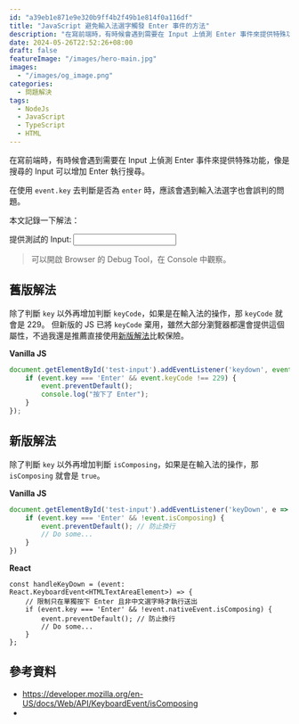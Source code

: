 ```yaml
---
id: "a39eb1e871e9e320b9ff4b2f49b1e814f0a116df"
title: "JavaScript 避免輸入法選字觸發 Enter 事件的方法"
description: "在寫前端時，有時候會遇到需要在 Input 上偵測 Enter 事件來提供特殊功能，像是搜尋的 Input 可以增加 Enter 執行搜尋。在使用 `event.key` 去判斷是否為 `enter` 時，應該會遇到輸入法選字也會誤判的問題。"
date: 2024-05-26T22:52:26+08:00
draft: false
featureImage: "/images/hero-main.jpg"
images:
  - "/images/og_image.png"
categories:
  - 問題解決
tags:
  - NodeJs
  - JavaScript
  - TypeScript
  - HTML
---
```


在寫前端時，有時候會遇到需要在 Input 上偵測 Enter 事件來提供特殊功能，像是搜尋的 Input 可以增加 Enter 執行搜尋。

在使用 `event.key` 去判斷是否為 `enter` 時，應該會遇到輸入法選字也會誤判的問題。

<!--more-->

本文記錄一下解法：

提供測試的 Input: <input id="test-input"/>
> 可以開啟 Browser 的 Debug Tool，在 Console 中觀察。

## 舊版解法

除了判斷 `key` 以外再增加判斷 `keyCode`，如果是在輸入法的操作，那 `keyCode` 就會是 229。
但新版的 JS 已將 `keyCode` 棄用，雖然大部分瀏覽器都還會提供這個屬性，不過我還是推薦直接使用[新版解法](#新版解法)比較保險。

**Vanilla JS**

```js
document.getElementById('test-input').addEventListener('keydown', event => {
    if (event.key === 'Enter' && event.keyCode !== 229) {
        event.preventDefault();
        console.log("按下了 Enter");
    }
});
```

## 新版解法

除了判斷 `key` 以外再增加判斷 `isComposing`，如果是在輸入法的操作，那 `isComposing` 就會是 `true`。

**Vanilla JS**

```js
document.getElementById('test-input').addEventListener('keyDown', e => {
    if (event.key === 'Enter' && !event.isComposing) {
        event.preventDefault(); // 防止換行
        // Do some...
    }
})
```

**React**

```tsx
const handleKeyDown = (event: React.KeyboardEvent<HTMLTextAreaElement>) => {
	// 限制只在單獨按下 Enter 且非中文選字時才執行送出
	if (event.key === 'Enter' && !event.nativeEvent.isComposing) {
		event.preventDefault(); // 防止換行
		// Do some...
	}
};
```

<script>
document.getElementById('test-input').addEventListener('keydown', event => {
    console.log(`key = ${event.key}; keyCode = ${event.keyCode}; isComposing = ${event.isComposing}`);

    if (event.key === 'Enter' && !event.isComposing) {
        event.preventDefault(); 
        console.log("按下了 Enter (新版解法)");
    }

    if (event.key === 'Enter' && event.keyCode !== 229) {
        event.preventDefault(); 
        console.log("按下了 Enter (舊版解法)");
    }
});
</script>

## 參考資料

- https://developer.mozilla.org/en-US/docs/Web/API/KeyboardEvent/isComposing
- 
